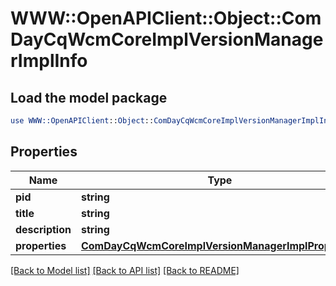 # WWW::OpenAPIClient::Object::ComDayCqWcmCoreImplVersionManagerImplInfo

## Load the model package
```perl
use WWW::OpenAPIClient::Object::ComDayCqWcmCoreImplVersionManagerImplInfo;
```

## Properties
Name | Type | Description | Notes
------------ | ------------- | ------------- | -------------
**pid** | **string** |  | [optional] 
**title** | **string** |  | [optional] 
**description** | **string** |  | [optional] 
**properties** | [**ComDayCqWcmCoreImplVersionManagerImplProperties**](ComDayCqWcmCoreImplVersionManagerImplProperties.md) |  | [optional] 

[[Back to Model list]](../README.md#documentation-for-models) [[Back to API list]](../README.md#documentation-for-api-endpoints) [[Back to README]](../README.md)



